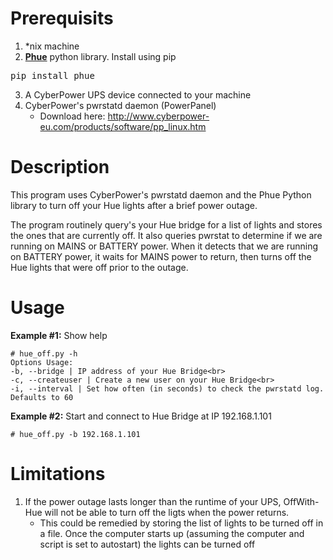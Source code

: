 # Prerequisits
1. *nix machine
2. **[Phue](https://github.com/studioimaginaire/phue)** python library. Install using pip
<pre>pip install phue</pre>
3. A CyberPower UPS device connected to your machine
4. CyberPower's pwrstatd daemon (PowerPanel)
    * Download here: http://www.cyberpower-eu.com/products/software/pp_linux.htm
    
# Description
  This program uses CyberPower's pwrstatd daemon and the Phue Python library to turn
    off your Hue lights after a brief power outage.

  The program routinely query's your Hue bridge for a list of lights and stores the ones
    that are currently off.  It also queries pwrstat to determine if we are running on
    MAINS or BATTERY power.  When it detects that we are running on BATTERY power, it
    waits for MAINS power to return, then turns off the Hue lights that were off prior
    to the outage.
    
# Usage
**Example #1:** Show help
```
# hue_off.py -h
Options Usage:
-b, --bridge | IP address of your Hue Bridge<br>
-c, --createuser | Create a new user on your Hue Bridge<br>
-i, --interval | Set how often (in seconds) to check the pwrstatd log. Defaults to 60
```

**Example #2:** Start and connect to Hue Bridge at IP 192.168.1.101
```
# hue_off.py -b 192.168.1.101
```

# Limitations
1. If the power outage lasts longer than the runtime of your UPS, OffWith-Hue will not be able to turn off the ligts when the power returns. 
    * This could be remedied by storing the list of lights to be turned off in a file.  Once the computer starts up (assuming the computer and script is set to autostart) the lights can be turned off
